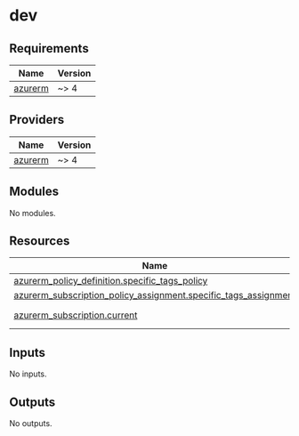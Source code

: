 # dev

<!-- BEGIN_TF_DOCS -->
## Requirements

| Name | Version |
|------|---------|
| <a name="requirement_azurerm"></a> [azurerm](#requirement\_azurerm) | ~> 4 |

## Providers

| Name | Version |
|------|---------|
| <a name="provider_azurerm"></a> [azurerm](#provider\_azurerm) | ~> 4 |

## Modules

No modules.

## Resources

| Name | Type |
|------|------|
| [azurerm_policy_definition.specific_tags_policy](https://registry.terraform.io/providers/hashicorp/azurerm/latest/docs/resources/policy_definition) | resource |
| [azurerm_subscription_policy_assignment.specific_tags_assignment](https://registry.terraform.io/providers/hashicorp/azurerm/latest/docs/resources/subscription_policy_assignment) | resource |
| [azurerm_subscription.current](https://registry.terraform.io/providers/hashicorp/azurerm/latest/docs/data-sources/subscription) | data source |

## Inputs

No inputs.

## Outputs

No outputs.
<!-- END_TF_DOCS -->
